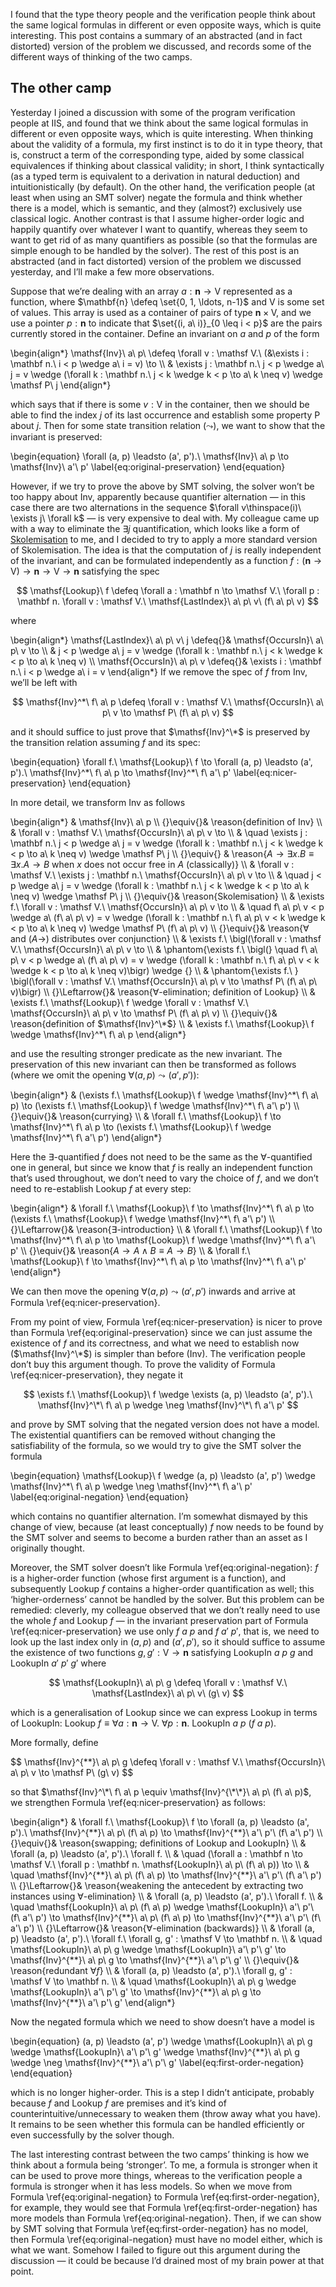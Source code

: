 I found that the type theory people and the verification people think about the same logical formulas in different or even opposite ways, which is quite interesting.  This post contains a summary of an abstracted (and in fact distorted) version of the problem we discussed, and records some of the different ways of thinking of the two camps.

## The other camp

Yesterday I joined a discussion with some of the program verification people at IIS, and found that we think about the same logical formulas in different or even opposite ways, which is quite interesting.
When thinking about the validity of a formula, my first instinct is to do it in type theory, that is, construct a term of the corresponding type, aided by some classical equivalences if thinking about classical validity; in short, I think syntactically (as a typed term is equivalent to a derivation in natural deduction) and intuitionistically (by default).
On the other hand, the verification people (at least when using an SMT solver) negate the formula and think whether there is a model, which is semantic, and they (almost?) exclusively use classical logic.
Another contrast is that I assume higher-order logic and happily quantify over whatever I want to quantify, whereas they seem to want to get rid of as many quantifiers as possible (so that the formulas are simple enough to be handled by the solver).
The rest of this post is an abstracted (and in fact distorted) version of the problem we discussed yesterday, and I’ll make a few more observations.

Suppose that we’re dealing with an array $a : \mathbf{n} \to \mathsf V$ represented as a function, where $\mathbf{n} \defeq \set{0, 1, \ldots, n-1}$ and $\mathsf V$ is some set of values.
This array is used as a container of pairs of type $\mathbf{n} \times \mathsf V$, and we use a pointer $p : \mathbf{n}$ to indicate that $\set{(i, a\ i)}_{0 \leq i < p}$ are the pairs currently stored in the container.
Define an invariant on $a$ and $p$ of the form

\begin{align*}
\mathsf{Inv}\ a\ p\ \defeq \forall v : \mathsf V.\ (&\exists i : \mathbf n.\ i < p \wedge a\ i = v) \to \\\\
& \exists j : \mathbf n.\ j < p \wedge a\ j = v \wedge (\forall k : \mathbf n.\ j < k \wedge k < p \to a\ k \neq v) \wedge \mathsf P\ j
\end{align*}

which says that if there is some $v : \mathsf V$ in the container, then we should be able to find the index $j$ of its last occurrence and establish some property $\mathsf P$ about $j$.
Then for some state transition relation $(\leadsto)$, we want to show that the invariant is preserved:

\begin{equation}
\forall (a, p) \leadsto (a', p').\ \mathsf{Inv}\ a\ p \to \mathsf{Inv}\ a'\ p'
\label{eq:original-preservation}
\end{equation}

However, if we try to prove the above by SMT solving, the solver won’t be too happy about $\mathsf{Inv}$, apparently because quantifier alternation — in this case there are two alternations in the sequence $\forall v\thinspace(i)\ \exists j\ \forall k$ — is very expensive to deal with.
My colleague came up with a way to eliminate the $\exists j$ quantification, which looks like a form of [Skolemisation](https://en.wikipedia.org/wiki/Skolem_normal_form) to me, and I decided to try to apply a more standard version of Skolemisation.
The idea is that the computation of $j$ is really independent of the invariant, and can be formulated independently as a function $f : (\mathbf n \to \mathsf V) \to \mathbf n \to \mathsf V \to \mathbf n$ satisfying the spec

$$ \mathsf{Lookup}\ f \defeq \forall a : \mathbf n \to \mathsf V.\ \forall p : \mathbf n. \forall v : \mathsf V.\ \mathsf{LastIndex}\ a\ p\ v\ (f\ a\ p\ v) $$

where

\begin{align*}
\mathsf{LastIndex}\ a\ p\ v\ j \defeq{}& \mathsf{OccursIn}\ a\ p\ v \to \\\\
& j < p \wedge a\ j = v \wedge (\forall k : \mathbf n.\ j < k \wedge k < p \to a\ k \neq v) \\\\
\mathsf{OccursIn}\ a\ p\ v \defeq{}& \exists i : \mathbf n.\ i < p \wedge a\ i = v
\end{align*}
If we remove the spec of $f$ from $\mathsf{Inv}$, we’ll be left with

$$ \mathsf{Inv}^*\ f\ a\ p \defeq \forall v : \mathsf V.\ \mathsf{OccursIn}\ a\ p\ v \to \mathsf P\ (f\ a\ p\ v) $$

and it should suffice to just prove that $\mathsf{Inv}^\*$ is preserved by the transition relation assuming $f$ and its spec:

\begin{equation}
\forall f.\ \mathsf{Lookup}\ f \to \forall (a, p) \leadsto (a', p').\ \mathsf{Inv}^\*\ f\ a\ p \to \mathsf{Inv}^\*\ f\ a'\ p'
\label{eq:nicer-preservation}
\end{equation}

In more detail, we transform $\mathsf{Inv}$ as follows

\begin{align*}
& \mathsf{Inv}\ a\ p \\\\
{}\equiv{}& \reason{definition of $\mathsf{Inv}$} \\\\
& \forall v : \mathsf V.\ \mathsf{OccursIn}\ a\ p\ v \to \\\\
& \quad \exists j : \mathbf n.\ j < p \wedge a\ j = v \wedge (\forall k : \mathbf n.\ j < k \wedge k < p \to a\ k \neq v) \wedge \mathsf P\ j \\\\
{}\equiv{} & \reason{$A \to \exists x. B \equiv \exists x. A \to B$ when $x$ does not occur free in $A$ (classically)} \\\\
& \forall v : \mathsf V.\ \exists j : \mathbf n.\ \mathsf{OccursIn}\ a\ p\ v \to \\\\
& \quad j < p \wedge a\ j = v \wedge (\forall k : \mathbf n.\ j < k \wedge k < p \to a\ k \neq v) \wedge \mathsf P\ j \\\\
{}\equiv{}& \reason{Skolemisation} \\\\
& \exists f.\ \forall v : \mathsf V.\ \mathsf{OccursIn}\ a\ p\ v \to \\\\
& \quad f\ a\ p\ v < p \wedge a\ (f\ a\ p\ v) = v \wedge (\forall k : \mathbf n.\ f\ a\ p\ v < k \wedge k < p \to a\ k \neq v) \wedge \mathsf P\ (f\ a\ p\ v) \\\\
{}\equiv{}& \reason{$\forall$ and $(A \to)$ distributes over conjunction} \\\\
& \exists f.\ \bigl(\forall v : \mathsf V.\ \mathsf{OccursIn}\ a\ p\ v \to \\\\
& \phantom{\exists f.\ \bigl(} \quad f\ a\ p\ v < p \wedge a\ (f\ a\ p\ v) = v \wedge (\forall k : \mathbf n.\ f\ a\ p\ v < k \wedge k < p \to a\ k \neq v)\bigr) \wedge {} \\\\
& \phantom{\exists f.\ } \bigl(\forall v : \mathsf V.\ \mathsf{OccursIn}\ a\ p\ v \to \mathsf P\ (f\ a\ p\ v)\bigr) \\\\
{}\Leftarrow{}& \reason{$\forall$-elimination; definition of $\mathsf{Lookup}$} \\\\
& \exists f.\ \mathsf{Lookup}\ f \wedge \forall v : \mathsf V.\ \mathsf{OccursIn}\ a\ p\ v \to \mathsf P\ (f\ a\ p\ v) \\\\
{}\equiv{}& \reason{definition of $\mathsf{Inv}^\*$} \\\\
& \exists f.\ \mathsf{Lookup}\ f \wedge \mathsf{Inv}^\*\ f\ a\ p
\end{align*}

and use the resulting stronger predicate as the new invariant.
The preservation of this new invariant can then be transformed as follows (where we omit the opening $\forall (a, p) \leadsto (a', p')$):

\begin{align*}
& (\exists f.\ \mathsf{Lookup}\ f \wedge \mathsf{Inv}^\*\ f\ a\ p) \to (\exists f.\ \mathsf{Lookup}\ f \wedge \mathsf{Inv}^\*\ f\ a'\ p') \\\\
{}\equiv{}& \reason{currying} \\\\
& \forall f.\ \mathsf{Lookup}\ f \to \mathsf{Inv}^\*\ f\ a\ p \to (\exists f.\ \mathsf{Lookup}\ f \wedge \mathsf{Inv}^\*\ f\ a'\ p')
\end{align*}

Here the $\exists$-quantified $f$ does not need to be the same as the $\forall$-quantified one in general, but since we know that $f$ is really an independent function that’s used throughout, we don’t need to vary the choice of $f$, and we don’t need to re-establish $\mathsf{Lookup}\ f$ at every step:

\begin{align*}
& \forall f.\ \mathsf{Lookup}\ f \to \mathsf{Inv}^\*\ f\ a\ p \to (\exists f.\ \mathsf{Lookup}\ f \wedge \mathsf{Inv}^\*\ f\ a'\ p') \\\\
{}\Leftarrow{}& \reason{$\exists$-introduction} \\\\
& \forall f.\ \mathsf{Lookup}\ f \to \mathsf{Inv}^\*\ f\ a\ p \to \mathsf{Lookup}\ f \wedge \mathsf{Inv}^\*\ f\ a'\ p' \\\\
{}\equiv{}& \reason{$A \to A \wedge B \equiv A \to B$} \\\\
& \forall f.\ \mathsf{Lookup}\ f \to \mathsf{Inv}^\*\ f\ a\ p \to \mathsf{Inv}^\*\ f\ a'\ p'
\end{align*}

We can then move the opening $\forall (a, p) \leadsto (a', p')$ inwards and arrive at Formula \ref{eq:nicer-preservation}.

From my point of view, Formula \ref{eq:nicer-preservation} is nicer to prove than Formula \ref{eq:original-preservation} since we can just assume the existence of $f$ and its correctness, and what we need to establish now ($\mathsf{Inv}^\*$) is simpler than before ($\mathsf{Inv}$).
The verification people don’t buy this argument though.
To prove the validity of Formula \ref{eq:nicer-preservation}, they negate it

$$ \exists f.\ \mathsf{Lookup}\ f \wedge \exists (a, p) \leadsto (a', p').\ \mathsf{Inv}^\*\ f\ a\ p \wedge \neg \mathsf{Inv}^\*\ f\ a'\ p' $$

and prove by SMT solving that the negated version does not have a model.
The existential quantifiers can be removed without changing the satisfiability of the formula, so we would try to give the SMT solver the formula

\begin{equation}
\mathsf{Lookup}\ f \wedge (a, p) \leadsto (a', p') \wedge \mathsf{Inv}^\*\ f\ a\ p \wedge \neg \mathsf{Inv}^\*\ f\ a'\ p'
\label{eq:original-negation}
\end{equation}

which contains no quantifier alternation.
I’m somewhat dismayed by this change of view, because (at least conceptually) $f$ now needs to be found by the SMT solver and seems to become a burden rather than an asset as I originally thought.

Moreover, the SMT solver doesn’t like Formula \ref{eq:original-negation}: $f$ is a higher-order function (whose first argument is a function), and subsequently $\mathsf{Lookup}\ f$ contains a higher-order quantification as well; this ‘higher-orderness’ cannot be handled by the solver.
But this problem can be remedied:
cleverly, my colleague observed that we don’t really need to use the whole $f$ and $\mathsf{Lookup}\ f$ — in the invariant preservation part of Formula \ref{eq:nicer-preservation} we use only $f\ a\ p$ and $f\ a'\ p'$, that is, we need to look up the last index only in $(a, p)$ and $(a', p')$, so it should suffice to assume the existence of two functions $g, g' : \mathsf V \to \mathbf n$ satisfying $\mathsf{LookupIn}\ a\ p\ g$ and $\mathsf{LookupIn}\ a'\ p'\ g'$ where

$$ \mathsf{LookupIn}\ a\ p\ g \defeq \forall v : \mathsf V.\ \mathsf{LastIndex}\ a\ p\ v\ (g\ v) $$

which is a generalisation of $\mathsf{Lookup}$ since we can express $\mathsf{Lookup}$ in terms of $\mathsf{LookupIn}$: $\mathsf{Lookup}\ f \equiv \forall a : \mathbf n \to \mathsf V.\ \forall p : \mathbf n.\ \mathsf{LookupIn}\ a\ p\ (f\ a\ p)$.

More formally, define

$$ \mathsf{Inv}^{\*\*\}\ a\ p\ g \defeq \forall v : \mathsf V.\ \mathsf{OccursIn}\ a\ p\ v \to \mathsf P\ (g\ v) $$

so that $\mathsf{Inv}^\*\ f\ a\ p \equiv \mathsf{Inv}^{\*\*}\ a\ p\ (f\ a\ p)$, we strengthen Formula \ref{eq:nicer-preservation} as follows:

\begin{align*}
& \forall f.\ \mathsf{Lookup}\ f \to \forall (a, p) \leadsto (a', p').\ \mathsf{Inv}^{\*\*}\ a\ p\ (f\ a\ p) \to \mathsf{Inv}^{\*\*}\ a'\ p'\ (f\ a'\ p') \\\\
{}\equiv{}& \reason{swapping; definitions of $\mathsf{Lookup}$ and $\mathsf{LookupIn}$} \\\\
& \forall (a, p) \leadsto (a', p').\ \forall f. \\\\
& \quad (\forall a : \mathbf n \to \mathsf V.\ \forall p : \mathbf n. \mathsf{LookupIn}\ a\ p\ (f\ a\ p)) \to \\\\
& \quad \mathsf{Inv}^{\*\*}\ a\ p\ (f\ a\ p) \to \mathsf{Inv}^{\*\*}\ a'\ p'\ (f\ a'\ p') \\\\
{}\Leftarrow{}& \reason{weakening the antecedent by extracting two instances using $\forall$-elimination} \\\\
& \forall (a, p) \leadsto (a', p').\ \forall f. \\\\
& \quad \mathsf{LookupIn}\ a\ p\ (f\ a\ p) \wedge \mathsf{LookupIn}\ a'\ p'\ (f\ a'\ p') \to \mathsf{Inv}^{\*\*}\ a\ p\ (f\ a\ p) \to \mathsf{Inv}^{\*\*}\ a'\ p'\ (f\ a'\ p') \\\\
{}\Leftarrow{}& \reason{$\forall$-elimination (backwards)} \\\\
& \forall (a, p) \leadsto (a', p').\ \forall f.\ \forall g, g' : \mathsf V \to \mathbf n. \\\\
& \quad \mathsf{LookupIn}\ a\ p\ g \wedge \mathsf{LookupIn}\ a'\ p'\ g' \to \mathsf{Inv}^{\*\*}\ a\ p\ g \to \mathsf{Inv}^{\*\*}\ a'\ p'\ g' \\\\
{}\equiv{}& \reason{redundant $\forall f$} \\\\
& \forall (a, p) \leadsto (a', p').\ \forall g, g' : \mathsf V \to \mathbf n. \\\\
& \quad \mathsf{LookupIn}\ a\ p\ g \wedge \mathsf{LookupIn}\ a'\ p'\ g' \to \mathsf{Inv}^{\*\*}\ a\ p\ g \to \mathsf{Inv}^{\*\*}\ a'\ p'\ g'
\end{align*}

Now the negated formula which we need to show doesn’t have a model is

\begin{equation}
(a, p) \leadsto (a', p') \wedge \mathsf{LookupIn}\ a\ p\ g \wedge \mathsf{LookupIn}\ a'\ p'\ g' \wedge \mathsf{Inv}^{\*\*}\ a\ p\ g \wedge \neg \mathsf{Inv}^{\*\*}\ a'\ p'\ g'
\label{eq:first-order-negation}
\end{equation}

which is no longer higher-order.
This is a step I didn’t anticipate, probably because $f$ and $\mathsf{Lookup}\ f$ are premises and it’s kind of counterintuitive/unnecessary to weaken them (throw away what you have).
It remains to be seen whether this formula can be handled efficiently or even successfully by the solver though.

The last interesting contrast between the two camps’ thinking is how we think about a formula being ‘stronger’.
To me, a formula is stronger when it can be used to prove more things, whereas to the verification people a formula is stronger when it has less models.
So when we move from Formula \ref{eq:original-negation} to Formula \ref{eq:first-order-negation}, for example, they would see that Formula \ref{eq:first-order-negation} has more models than Formula \ref{eq:original-negation}.
Then, if we can show by SMT solving that Formula \ref{eq:first-order-negation} has no model, then Formula \ref{eq:original-negation} must have no model either, which is what we want.
Somehow I failed to figure out this argument during the discussion — it could be because I’d drained most of my brain power at that point.